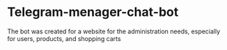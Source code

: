 # Telegram-menager-chat-bot
The bot was created for a website for the administration needs, especially for users, products, and shopping carts
